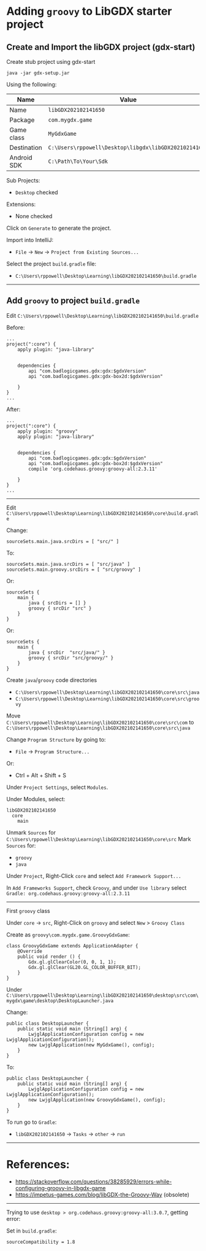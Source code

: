 # Adding `groovy` to LibGDX starter project

## Create and Import the libGDX project (gdx-start)

Create stub project using gdx-start

    java -jar gdx-setup.jar

Using the following:

Name        | Value
------------|------
Name        |`libGDX202102141650`
Package     |`com.mygdx.game`
Game class  |`MyGdxGame`
Destination |`C:\Users\rppowell\Desktop\libgdx\libGDX202102141650`
Android SDK |`C:\Path\To\Your\Sdk`

Sub Projects:
* `Desktop` checked

Extensions:
* None checked

Click on `Generate` to generate the project.

Import into IntelliJ:
* `File` -> `New` -> `Project from Existing Sources...`

Select the project `build.gradle` file:
* `C:\Users\rppowell\Desktop\Learning\libGDX202102141650\build.gradle`

---

## Add `groovy` to project `build.gradle`

Edit `C:\Users\rppowell\Desktop\Learning\libGDX202102141650\build.gradle`

Before:

    ...
    project(":core") {
        apply plugin: "java-library"
    
    
        dependencies {
            api "com.badlogicgames.gdx:gdx:$gdxVersion"
            api "com.badlogicgames.gdx:gdx-box2d:$gdxVersion"
            
        }
    }
    ...

After:

    ...
    project(":core") {
        apply plugin: "groovy"
        apply plugin: "java-library"
    
    
        dependencies {
            api "com.badlogicgames.gdx:gdx:$gdxVersion"
            api "com.badlogicgames.gdx:gdx-box2d:$gdxVersion"
            compile 'org.codehaus.groovy:groovy-all:2.3.11'
    
        }
    }
    ...

---

Edit `C:\Users\rppowell\Desktop\Learning\libGDX202102141650\core\build.gradle`

Change:

    sourceSets.main.java.srcDirs = [ "src/" ]

To:

    sourceSets.main.java.srcDirs = [ "src/java" ]
    sourceSets.main.groovy.srcDirs = [ "src/groovy" ]

Or:

    sourceSets {
        main {
            java { srcDirs = [] }
            groovy { srcDir "src" }
        }
    }

Or:

    sourceSets {
        main {
            java { srcDir  "src/java/" }
            groovy { srcDir "src/groovy/" }
        }
    }

Create `java`/`groovy` code directories

* `C:\Users\rppowell\Desktop\Learning\libGDX202102141650\core\src\java`
* `C:\Users\rppowell\Desktop\Learning\libGDX202102141650\core\src\groovy`

Move `C:\Users\rppowell\Desktop\Learning\libGDX202102141650\core\src\com` to `C:\Users\rppowell\Desktop\Learning\libGDX202102141650\core\src\java`

Change `Program Structure` by going to:

* `File` -> `Program Structure...`

Or:

* Ctrl + Alt + Shift + S

Under `Project Settings`, select `Modules`.

Under Modules, select:

    libGDX202102141650
      core
        main

Unmark `Sources` for `C:\Users\rppowell\Desktop\Learning\libGDX202102141650\core\src`
Mark `Sources` for:
* `groovy`
* `java`

Under `Project`, Right-Click `core` and select `Add Framework Support...`

In `Add Frameworks Support`, check `Groovy`, and under `Use library` select `Gradle: org.codehaus.groovy:groovy-all:2.3.11`

----

First `groovy` class

Under `core` -> `src`, Right-Click on `groovy` and select `New` > `Groovy Class`

Create as `groovy\com.mygdx.game.GroovyGdxGame`:

    class GroovyGdxGame extends ApplicationAdapter {
        @Override
        public void render () {
            Gdx.gl.glClearColor(0, 0, 1, 1);
            Gdx.gl.glClear(GL20.GL_COLOR_BUFFER_BIT);
        }
    }

Under `C:\Users\rppowell\Desktop\Learning\libGDX202102141650\desktop\src\com\mygdx\game\desktop\DesktopLauncher.java`

Change:

	public class DesktopLauncher {
		public static void main (String[] arg) {
			LwjglApplicationConfiguration config = new LwjglApplicationConfiguration();
			new LwjglApplication(new MyGdxGame(), config);
		}
	}

To:

	public class DesktopLauncher {
		public static void main (String[] arg) {
			LwjglApplicationConfiguration config = new LwjglApplicationConfiguration();
			new LwjglApplication(new GroovyGdxGame(), config);
		}
	}

To run go to `Gradle`:

* `libGDX202102141650` -> `Tasks` -> `other` -> `run`

----

# References:

* https://stackoverflow.com/questions/38285929/errors-while-configuring-groovy-in-libgdx-game
* https://impetus-games.com/blog/libGDX-the-Groovy-Way (obsolete)

----

Trying to use `desktop > org.codehaus.groovy:groovy-all:3.0.7`, getting error:

Set in `build.gradle`:

    sourceCompatibility = 1.8
